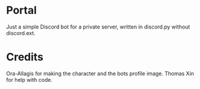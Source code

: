 # Portal

Just a simple Discord bot for a private server, written in discord.py without discord.ext.

# Credits

Ora-Allagis for making the character and the bots profile image.
Thomas Xin for help with code.
